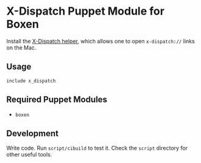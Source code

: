 # X-Dispatch Puppet Module for Boxen

Install the
[X-Dispatch helper](http://www.dispatchapp.net/faq.html#openDispatchLinksOnMac),
which allows one to open `x-dispatch://` links on the Mac.

## Usage

```puppet
include x_dispatch
```

## Required Puppet Modules

* `boxen`

## Development

Write code. Run `script/cibuild` to test it. Check the `script`
directory for other useful tools.
